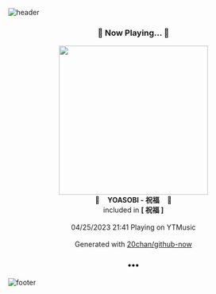 ![header](https://capsule-render.vercel.app/api?type=wave&height=170&section=header&fontColor=090707&fontAlignX=45&fontAlignY=65&fontSize=100)

<h3 align="center">🎵 Now Playing... 🎵</h3>
<p align="center">
  <a href="https://music.youtube.com/watch?v=2eNEQ0cQtkI">
    <img width="300" src="https://lh3.googleusercontent.com/yZS5cGvyeDKPkCI5cmlD3p_O_CCjE4N6msFalbOEhuRytLta0QgzjPbJbzlh2KGzmEiG6sLafrzEf1Vx">
  </a>
  <br>
  🎵&nbsp&nbsp&nbsp <b>YOASOBI - 祝福</b> &nbsp&nbsp&nbsp🎵
  <br>
  included in <b>[ 祝福 ]</b>
  
  <br />
  <br />
  04/25/2023 21:41 Playing on YTMusic
  <br />
  <br />
  Generated with <a href="https://github.com/20chan/github-now">20chan/github-now</a>
</p>

<h3 align="center">•••</h3>

![footer](https://capsule-render.vercel.app/api?type=wave&height=150&section=footer)

